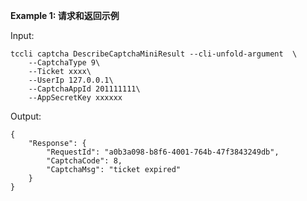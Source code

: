 **Example 1: 请求和返回示例**



Input: 

```
tccli captcha DescribeCaptchaMiniResult --cli-unfold-argument  \
    --CaptchaType 9\
    --Ticket xxxx\
    --UserIp 127.0.0.1\
    --CaptchaAppId 201111111\
    --AppSecretKey xxxxxx
```

Output: 
```
{
    "Response": {
        "RequestId": "a0b3a098-b8f6-4001-764b-47f3843249db",
        "CaptchaCode": 8,
        "CaptchaMsg": "ticket expired"
    }
}
```

